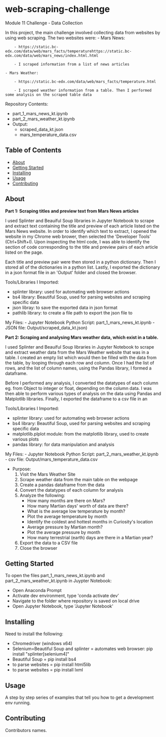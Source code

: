# web-scraping-challenge
Module 11 Challenge - Data Collection

In this project, the main challenge involved collecting data from websites by using web scraping. The two websites were:
    - Mars News:
    
        - https://static.bc-edx.com/data/web/mars_facts/temperaturehttps://static.bc-edx.com/data/web/mars_news/index.html.html
        
        - I scraped information from a list of news articles
            
    - Mars Weather:
    
        - https://static.bc-edx.com/data/web/mars_facts/temperature.html
        
        - I scraped weather information from a table. Then I performed some analysis on the scraped table data

Repository Contents:
- part_1_mars_news_kt.ipynb
- part_2_mars_weather_kt.ipynb
- Output:
    - scraped_data_kt.json
    - mars_temperature_data.csv
    
## Table of Contents

- [About](#about)
- [Getting Started](#getting_started)
- [Installing](#installing)
- [Usage](#usage)
- [Contributing](#contributing)

## About
**Part 1: Scraping titles and preview text from Mars News articles**

I used Splinter and Beauiful Soup libraries in Jupyter Notebook to scrape and extract text containing the title and preview of each article listed on the Mars News website. In order to identify which text to extract, I opened the website in my Chrome web brower, then selected the 'Developer Tools' (Ctrl+Shift+I). Upon inspecting the html code, I was able to identify the section of code corresponding to the title and preview pairs of each article listed on the page.

Each title and preview pair were then stored in a python dictionary. Then I stored all of the dictionaries in a python list. Lastly, I exported the dictionary in a json format file in an 'Output' folder and closed the browser.

Tools/Libraries I Imported:
- splinter library: used for automating web browser actions
- bs4 library: Beautiful Soup, used for parsing websites and scraping specific data
- json libray: to save the exported data in json format
- pathlib library: to create a file path to export the json file to

My Files:
    - Jupyter Notebook Python Script: part_1_mars_news_kt.ipynb
    - JSON file: Output/scraped_data_kt.json)

**Part 2: Scraping and analysing Mars weather data, which exist in a table.**

I used Splinter and Beauiful Soup libraries in Jupyter Notebook to scrape and extract weather data from the Mars Weather website that was in a table. I created an empty list which would then be filled with the data from the table, by looping through each row and column. Once I had the list of rows, and the list of column names, using the Pandas library, I formed a dataframe. 

Before I performed any analysis, I converted the datatypes of each column eg. from Object to integer or float, depending on the column data. I was then able to perform various types of analysis on the data using Pandas and Matplotlib libraries. Finally, I exported the dataframe to a csv file in an

Tools/Libraries I Imported:
- splinter library: used for automating web browser actions
- bs4 library: Beautiful Soup, used for parsing websites and scraping specific data
- matplotlib.plplot module: from the matplotlib library, used to create various plots
- pandas library: for data manipulation and analysis

My Files:
    - Jupyter Notebook Python Script: part_2_mars_weather_kt.ipynb
    - csv file: Output/mars_temperature_data.csv

- Purpose:
    1. Visit the Mars Weather Site
    2. Scrape weather data from the main table on the webpage
    3. Create a pandas dataframe from the data
    4. Convert the datatypes of each column for analysis
    5. Analyze the following:
        - How many months are there on Mars?
        - How many Martian days' worth of data are there?
        - What is the average low temperature by month?
        - Plot the average temperature by month
        - Identify the coldest and hottest months in Curiosity's location
        - Average pressure by Martian month?
        - Plot the average pressure by month
        - How many terrestrial (earth) days are there in a Martian year?
    6. Export the data to a CSV file
    7. Close the browser 
        

## Getting Started
To open the files part_1_mars_news_kt.ipynb and part_2_mars_weather_kt.ipynb in Juypter Notebook:
  - Open Anaconda Prompt
  - Activate dev environment, type 'conda activate dev'
  - Navigate to the folder where repository is saved on local drive
  - Open Jupyter Notebook, type 'Jupyter Notebook'
        
## Installing
Need to install the following:
  - Chromedriver (windows x64)
  - Selenium=Beautiful Soup and splinter = automates web browser: pip install "splinter[selenium4]"
  - Beautiful Soup = pip install bs4
  - to parse websites = pip install html5lib
  - to parse websites = pip install lxml

## Usage
A step by step series of examples that tell you how to get a development env running.

## Contributing
Contributors names.
